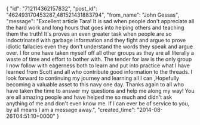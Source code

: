  {
   "id": "712114362157832",
   "post_id": "462493170453287_481521431883794",
   "from_name": "John Gessas",
   "message": "Excellent article Tara! It is sad when people don't appreciate all the hard work and long hours that goes into helping others and teaching them the truth! It's proves an even greater task when people are so indoctrinated with garbage information and they fight and argue to prove idiotic fallacies even they don't understand the words they speak and argue over. I for one have taken myself  off all other groups as they are all literally a waste of time and effort to bother with. The tender for law is the only group I now follow with eagerness both to learn and put into practice what I have learned from Scott and all who contribute good information to the threads. I look forward to continuing my journey and learning all I can ,Hopefully becoming a valuable asset to this navy one day. Thanks again to all who have taken the time to answer my questions and help me along my way! You are all amazing people and have helped me so much and didn't ask anything of me and don't even know me. If I can ever be of service to you, by all means I am a message away.",
   "created_time": "2014-08-26T04:51:10+0000"
 }
